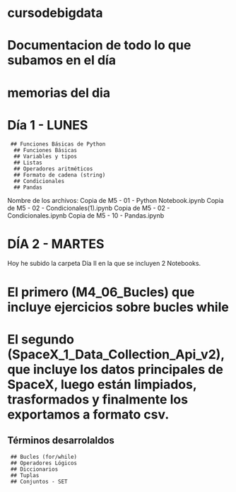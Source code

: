 # cursodebigdata 
# Documentacion de todo lo que subamos en el día 
# memorias del dia 

# Día 1 - LUNES 
     ## Funciones Básicas de Python 
      ## Funciones Básicas
      ## Variables y tipos
      ## Listas
      ## Operadores aritméticos
      ## Formato de cadena (string)
      ## Condicionales
      ## Pandas 
Nombre de los archivos: 
Copia de M5 - 01 - Python Notebook.ipynb
Copia de M5 - 02 - Condicionales(1).ipynb
Copia de M5 - 02 - Condicionales.ipynb
Copia de M5 - 10 - Pandas.ipynb

# DÍA 2 - MARTES 
Hoy he subido la carpeta Día II en la que se incluyen 2 Notebooks. 
# El primero (M4_06_Bucles) que incluye ejercicios sobre bucles while
# El segundo (SpaceX_1_Data_Collection_Api_v2), que incluye los datos principales de SpaceX, luego están limpiados, trasformados y finalmente los exportamos a formato csv. 
## Términos desarrolaldos
     ## Bucles (for/while) 
     ## Operadores Lógicos 
     ## Diccionarios
     ## Tuplas
     ## Conjuntos - SET
